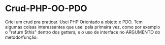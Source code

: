 # Crud-PHP-OO-PDO
Criei um crud pra praticar. Usei PHP Orientado a objeto e PDO. Tem algumas coisas interessantes que usei pela primeira vez, como por exemplo o "return $this" dentro dos getters, e o uso de interface no ARGUMENTO do metodo/função. 